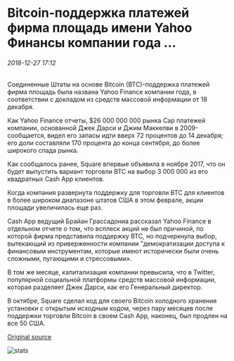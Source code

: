 # Bitcoin-поддержка платежей фирма площадь имени Yahoo Финансы компании года ...

###### 2018-12-27 17:12

Соединенные Штаты на основе Bitcoin (BTC)-поддержка платежей фирма площадь была названа Yahoo Finance компании года, в соответствии с докладом из средств массовой информации от 18 декабря.

Как Yahoo Finance отчеты, $26 000 000 000 рынка Cap платежей компании, основанной Джек Дарси и Джим Маккелви в 2009-сообщается, видел его запасы идти вверх 72 процентов до 14 декабря; его доли составляли 170 процента до конца сентября, до более широкого спада рынка.

Как сообщалось ранее, Square впервые объявила в ноябре 2017, что он будет выпустить вариант торговли BTC на выбор 3 000 000 из его квадратных Cash App клиентов.

Когда компания развернута поддержку для торговли BTC для клиентов в более широком диапазоне штатов США в этом феврале, акции площади увеличилась еще раз.

Cash App ведущий Брайан Грассадониа рассказал Yahoo Finance в отдельном отчете о том, что всплеск акций не был причиной, по которой фирма представила поддержку BTC, но подчеркнула выбор, вытекающий из приверженности компании "демократизации доступа к финансовым инструментам, которые имеют исторически были очень сложными, пугающими и стрессовыми».

В том же месяце, капитализация компании превысила, что в Twitter, популярной социальной платформы средств массовой информации, которая разделяет Джек Дарси, как его Генеральный директор.

В октябре, Square сделал код для своего Bitcoin холодного хранения установки с открытым исходным кодом, через пару месяцев после поддержки торговли Bitcoin в своем Cash App, наконец, был продлен на все 50 США.

[Original source](https://cointelegraph.com/news/bitcoin-supporting-payments-firm-square-named-yahoo-finances-company-of-the-year)

![stats](https://c.statcounter.com/11760860/0/a89fa40b/1/ "stats")